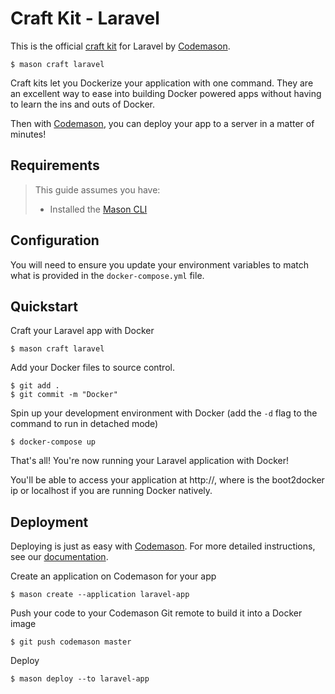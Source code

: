 # Craft Kit - Laravel
This is the official [craft kit](http://mason.ci/docs/craft-kits) for Laravel by [Codemason](http://mason.ci). 

```
$ mason craft laravel
```

Craft kits let you Dockerize your application with one command. They are an excellent way to ease into building Docker powered apps without having to learn the ins and outs of Docker.

Then with [Codemason](http://mason.ci), you can deploy your app to a server in a matter of minutes!

## Requirements 
> This guide assumes you have:
> - Installed the [Mason CLI](http://mason.ci/docs/installation)

## Configuration
You will need to ensure you update your environment variables to match what is provided in the `docker-compose.yml` file.

## Quickstart
Craft your Laravel app with Docker 
```
$ mason craft laravel
```

Add your Docker files to source control.
```
$ git add .
$ git commit -m "Docker"
```

Spin up your development environment with Docker (add the `-d` flag to the command to run in detached mode)
``` 
$ docker-compose up
```

That's all! You're now running your Laravel application with Docker!

You'll be able to access your application at http://<docker-ip>, where <docker-ip> is the boot2docker ip or localhost if you are running Docker natively.

## Deployment
Deploying is just as easy with [Codemason](http://mason.ci). For more detailed instructions, see our [documentation](http://mason.ci/docs/quickstart#deploy-dreams).

Create an application on Codemason for your app
```
$ mason create --application laravel-app
```

Push your code to your Codemason Git remote to build it into a Docker image
```
$ git push codemason master 
```

Deploy
```
$ mason deploy --to laravel-app
```
